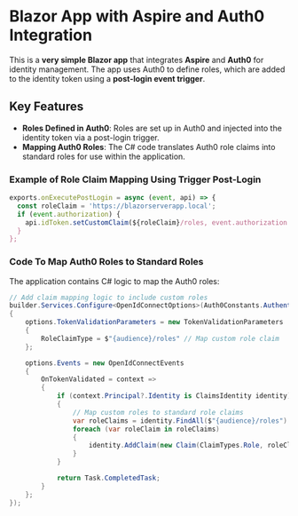 # Blazor App with Aspire and Auth0 Integration

This is a **very simple Blazor app** that integrates **Aspire** and **Auth0** for identity management. The app uses Auth0 to define roles, which are added to the identity token using a **post-login event trigger**.

## Key Features

- **Roles Defined in Auth0**: Roles are set up in Auth0 and injected into the identity token via a post-login trigger.
- **Mapping Auth0 Roles**: The C# code translates Auth0 role claims into standard roles for use within the application.

### Example of Role Claim Mapping Using Trigger Post-Login

```javascript
exports.onExecutePostLogin = async (event, api) => {
  const roleClaim = 'https://blazorserverapp.local';
  if (event.authorization) {
    api.idToken.setCustomClaim(${roleClaim}/roles, event.authorization.roles);
  }
};
```

### Code To Map Auth0 Roles to Standard Roles

The application contains C# logic to map the Auth0 roles:

```csharp
// Add claim mapping logic to include custom roles
builder.Services.Configure<OpenIdConnectOptions>(Auth0Constants.AuthenticationScheme, options =>
{
    options.TokenValidationParameters = new TokenValidationParameters
    {
        RoleClaimType = $"{audience}/roles" // Map custom role claim
    };

    options.Events = new OpenIdConnectEvents
    {
        OnTokenValidated = context =>
        {
            if (context.Principal?.Identity is ClaimsIdentity identity)
            {
                // Map custom roles to standard role claims
                var roleClaims = identity.FindAll($"{audience}/roles").ToList();
                foreach (var roleClaim in roleClaims)
                {
                    identity.AddClaim(new Claim(ClaimTypes.Role, roleClaim.Value));
                }
            }

            return Task.CompletedTask;
        }
    };
});
```


